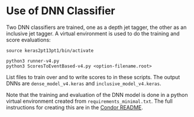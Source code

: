 # Use of DNN Classifier

Two DNN classifiers are trained, one as a depth jet tagger, the other as an inclusive jet tagger. A virtual environment is used to do the training and score evaluations:

```
source keras2pt13pt1/bin/activate

python3 runner-v4.py
python3 ScoresToEventBased-v4.py <option-filename.root>
```

List files to train over and to write scores to in these scripts. The output DNNs are `dense_model_v4.keras` and `inclusive_model_v4.keras`.

Note that the training and evaluation of the DNN model is done in a python virtual environment created from `requirements_minimal.txt`. The full instructions for creating this are in the [Condor README](https://github.com/gk199/Run3-HCAL-LLP-Analysis/tree/dev-gillian/Run/Condor#debugging-issues-with-dnn-score-addition). 